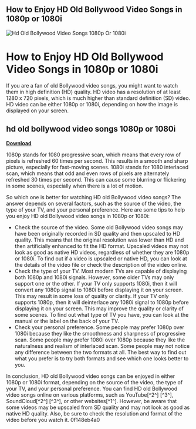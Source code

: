 ## How to Enjoy HD Old Bollywood Video Songs in 1080p or 1080i

 
![Hd Old Bollywood Video Songs 1080p Or 1080i](https://a1.sndcdn.com/images/default_avatar_large.png)

 
# How to Enjoy HD Old Bollywood Video Songs in 1080p or 1080i
 
If you are a fan of old Bollywood video songs, you might want to watch them in high definition (HD) quality. HD video has a resolution of at least 1280 x 720 pixels, which is much higher than standard definition (SD) video. HD video can be either 1080p or 1080i, depending on how the image is displayed on your screen.
 
## hd old bollywood video songs 1080p or 1080i


[**Download**](https://www.google.com/url?q=https%3A%2F%2Fcinurl.com%2F2tKEp6&sa=D&sntz=1&usg=AOvVaw2EXU-uwwKShNqfE2omdPIu)

 
1080p stands for 1080 progressive scan, which means that every row of pixels is refreshed 60 times per second. This results in a smooth and sharp picture, especially for fast-moving scenes. 1080i stands for 1080 interlaced scan, which means that odd and even rows of pixels are alternately refreshed 30 times per second. This can cause some blurring or flickering in some scenes, especially when there is a lot of motion.
 
So which one is better for watching HD old Bollywood video songs? The answer depends on several factors, such as the source of the video, the type of your TV, and your personal preference. Here are some tips to help you enjoy HD old Bollywood video songs in 1080p or 1080i:
 
- Check the source of the video. Some old Bollywood video songs may have been originally recorded in SD quality and then upscaled to HD quality. This means that the original resolution was lower than HD and then artificially enhanced to fit the HD format. Upscaled videos may not look as good as native HD videos, regardless of whether they are 1080p or 1080i. To find out if a video is upscaled or native HD, you can look at the details of the video file or check the description of the video online.
- Check the type of your TV. Most modern TVs are capable of displaying both 1080p and 1080i signals. However, some older TVs may only support one or the other. If your TV only supports 1080i, then it will convert any 1080p signal to 1080i before displaying it on your screen. This may result in some loss of quality or clarity. If your TV only supports 1080p, then it will deinterlace any 1080i signal to 1080p before displaying it on your screen. This may improve the quality or clarity of some scenes. To find out what type of TV you have, you can look at the manual or the label on the back of your TV.
- Check your personal preference. Some people may prefer 1080p over 1080i because they like the smoothness and sharpness of progressive scan. Some people may prefer 1080i over 1080p because they like the naturalness and realism of interlaced scan. Some people may not notice any difference between the two formats at all. The best way to find out what you prefer is to try both formats and see which one looks better to you.

In conclusion, HD old Bollywood video songs can be enjoyed in either 1080p or 1080i format, depending on the source of the video, the type of your TV, and your personal preference. You can find HD old Bollywood video songs online on various platforms, such as YouTube[^2^] [^3^], SoundCloud[^2^] [^3^], or other websites[^1^]. However, be aware that some videos may be upscaled from SD quality and may not look as good as native HD quality. Also, be sure to check the resolution and format of the video before you watch it.
 0f148eb4a0
